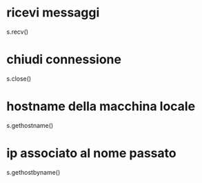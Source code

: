 # ricevi messaggi
s.recv()

# chiudi connessione
s.close()

# hostname della macchina locale 
s.gethostname()

# ip associato al nome passato
s.gethostbyname() 
